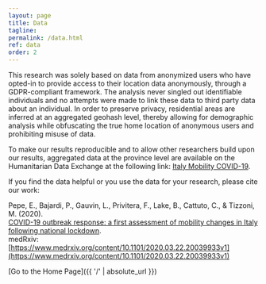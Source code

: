 ```yaml
---
layout: page
title: Data
tagline:
permalink: /data.html
ref: data
order: 2
---
```


This research was solely based on data from anonymized users who have opted-in to provide access to their location data anonymously, through a GDPR-compliant framework.
The analysis never singled out identifiable individuals and no attempts were made to link these data to third party data about an individual.
In order to preserve privacy, residential areas are inferred at an aggregated geohash level, thereby allowing for demographic analysis while obfuscating the true home location of anonymous users and prohibiting misuse of data.

To make our results reproducible and to allow other researchers build upon our results, aggregated data at the province level are available on the Humanitarian Data Exchange at the following link: [Italy Mobility COVID-19](https://data.humdata.org/dataset/covid-19-mobility-italy).

If you find the data helpful or you use the data for your research, please cite our work:

Pepe, E., Bajardi, P., Gauvin, L., Privitera, F., Lake, B., Cattuto, C., & Tizzoni, M. (2020).<br/>
[COVID-19 outbreak response: a first assessment of mobility changes in Italy following national lockdown](https://www.medrxiv.org/content/10.1101/2020.03.22.20039933v1).<br/>
medRxiv: [https://www.medrxiv.org/content/10.1101/2020.03.22.20039933v1](https://www.medrxiv.org/content/10.1101/2020.03.22.20039933v1)



[Go to the Home Page]({{ '/' | absolute_url }})
